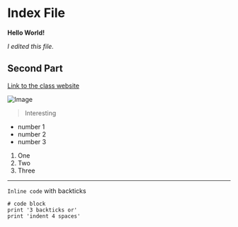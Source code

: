 # Index File

**Hello World!**

*I edited this file.*

## Second Part

[Link to the class website](https://sites.google.com/eng.ucsd.edu/cse-15l-spring-2022/home?authuser=0)

![Image](https://theme.zdassets.com/theme_assets/1094427/189dce017fb19e3ca1b94b2095d519cc514df22c.jpg)

> Interesting

* number 1
* number 2
* number 3

1. One
2. Two
3. Three

---
`Inline code` with backticks

```
# code block
print '3 backticks or'
print 'indent 4 spaces'
```
